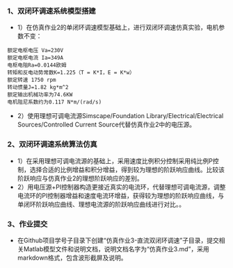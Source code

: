 ### 1、双闭环调速系统模型搭建
- 1）在仿真作业2的单闭环调速模型基础上，进行双闭环调速仿真实验，电机参数不变：
```
额定电枢电压 Va=230V
额定电枢电流 Ia=349A
电枢电阻Ra=0.0144欧姆
转矩和反电动势常数K=1.225（T = K*I，E = K*w）
额定转速 1750 rpm
转动惯量J=1.82 kg*m^2
额定输出机械功率为74.6KW
电机阻尼系数约为0.117 N*m/(rad/s)
```
- 2）使用理想可调电流源Simscape/Foundation Library/Electrical/Electrical Sources/Controlled Current Source代替仿真作业2中的电压源。

### 2、双闭环调速系统算法仿真

- 1）在采用理想可调电流源的基础上，采用速度比例积分控制采用纯比例P控制，选择合适的比例增益和积分增益，得到较为理想的阶跃响应曲线。比较该阶跃响应与仿真作业2的理想阶跃响应的差别。
- 2）用电压源+PI控制器构造更接近真实的电流环，代替理想可调电流源，调整电流环的PI控制器增益和速度电流环增益，获得较为理想的阶跃响应曲线，与单闭环阶跃响应曲线、理想电流源的阶跃响应曲线进行对比。。

### 3、作业提交

- 在Github项目学号子目录下创建“仿真作业3-直流双闭环调速”子目录，提交相关Matlab模型文件和说明文档，说明文档名字为“仿真作业3.md”，采用markdown格式，包含波形截屏及说明。
